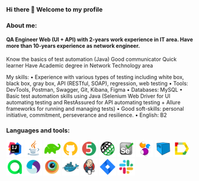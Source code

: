### Hi there 👋 Welcome to my profile
### About me:
#### QA Engineer Web (UI + API) with 2-years work experience in IT area. Have more than 10-years experience as network engineer.
Know the basics of test automation (Java) 
Good communicator 
Quick learner
Have Academic degree in Network Technology area

My skills:
• Experience with various types of testing including white box, black box, gray box, API (RESTful, SOAP), regression, web testing
• Tools: DevTools, Postman, Swagger, Git, Kibana, Figma
• Databases: MySQL
• Basic test automation skills using Java (Selenium Web Driver for UI automating testing and RestAssured for API automating testing + Allure frameworks for running and managing tests)
• Good soft-skills: personal initiative, commitment, perseverance and resilience. 
• English: B2
### Languages and tools:
<p>
  <img height=46 title="IntelliJ IDEA" src="icons/IntellijIDEA.svg">
  <img height=46 title="Java" src="icons/Java.svg">
  <img height=46 title="Gradle" src="icons/Gradle.png">
  <img height=46 title="GitHub" src="icons/Github.png">
  <img height=46 title="JUnit5" src="icons/JUnit5.svg">
  <img height=46 title="Rest-Assured" src="icons/Rest-Assured.svg">
  <img height=46 title="Selenium" src="icons/Selenium.svg">
  <img height=46 title="Selenide" src="icons/Selenide.svg">
  <img height=46 title="Selenoid" src="icons/Selenoid.svg">
  <img height=46 title="Allure Report" src="icons/Allure_Report.svg">
  <img height=46 title="Allure TestOps" src="icons/Allure_TestOps.svg">
  <img height=46 title="Appium" src="icons/Appium.svg">
  <img height=46 title="BrowserStack" src="icons/Browserstack.svg">
  <img height=46 title="Docker" src="icons/Docker.svg">
  <img height=46 title="Jenkins" src="icons/Jenkins.svg">
  <img height=46 title="Jira" src="icons/Jira.svg">
  <img height=46 title="Slack" src="icons/Slack.svg">
  <!--
  <img height=46 title="Telegram" src="icons/Telegram.svg">
  -->
</p>

